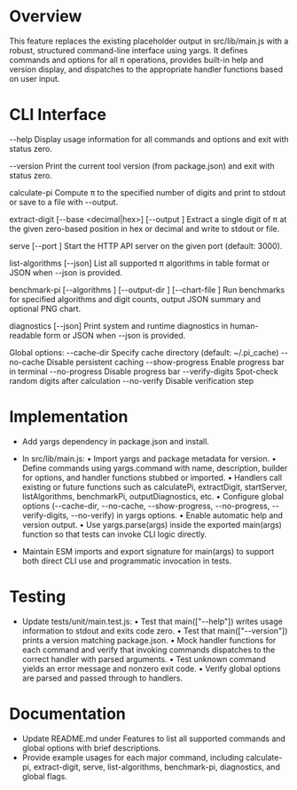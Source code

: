 # Overview

This feature replaces the existing placeholder output in src/lib/main.js with a robust, structured command-line interface using yargs. It defines commands and options for all π operations, provides built-in help and version display, and dispatches to the appropriate handler functions based on user input.

# CLI Interface

--help
    Display usage information for all commands and options and exit with status zero.

--version
    Print the current tool version (from package.json) and exit with status zero.

calculate-pi <digits>
    Compute π to the specified number of digits and print to stdout or save to a file with --output.

extract-digit <position> [--base <decimal|hex>] [--output <path>]
    Extract a single digit of π at the given zero-based position in hex or decimal and write to stdout or file.

serve [--port <number>]
    Start the HTTP API server on the given port (default: 3000).

list-algorithms [--json]
    List all supported π algorithms in table format or JSON when --json is provided.

benchmark-pi <digits> [--algorithms <list>] [--output-dir <path>] [--chart-file <path>]
    Run benchmarks for specified algorithms and digit counts, output JSON summary and optional PNG chart.

diagnostics [--json]
    Print system and runtime diagnostics in human-readable form or JSON when --json is provided.

Global options:
--cache-dir <path>     Specify cache directory (default: ~/.pi_cache)
--no-cache             Disable persistent caching
--show-progress        Enable progress bar in terminal
--no-progress          Disable progress bar
--verify-digits <count>  Spot-check <count> random digits after calculation
--no-verify            Disable verification step

# Implementation

- Add yargs dependency in package.json and install.
- In src/lib/main.js:
    • Import yargs and package metadata for version.
    • Define commands using yargs.command with name, description, builder for options, and handler functions stubbed or imported.
    • Handlers call existing or future functions such as calculatePi, extractDigit, startServer, listAlgorithms, benchmarkPi, outputDiagnostics, etc.
    • Configure global options (--cache-dir, --no-cache, --show-progress, --no-progress, --verify-digits, --no-verify) in yargs options.
    • Enable automatic help and version output.
    • Use yargs.parse(args) inside the exported main(args) function so that tests can invoke CLI logic directly.

- Maintain ESM imports and export signature for main(args) to support both direct CLI use and programmatic invocation in tests.

# Testing

- Update tests/unit/main.test.js:
    • Test that main(["--help"]) writes usage information to stdout and exits code zero.
    • Test that main(["--version"]) prints a version matching package.json.
    • Mock handler functions for each command and verify that invoking commands dispatches to the correct handler with parsed arguments.
    • Test unknown command yields an error message and nonzero exit code.
    • Verify global options are parsed and passed through to handlers.

# Documentation

- Update README.md under Features to list all supported commands and global options with brief descriptions.
- Provide example usages for each major command, including calculate-pi, extract-digit, serve, list-algorithms, benchmark-pi, diagnostics, and global flags.